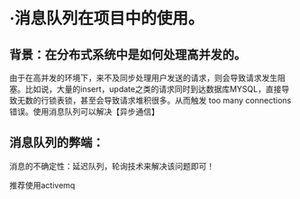 # ·消息队列在项目中的使用。

## 背景：在分布式系统中是如何处理高并发的。

由于在高并发的环境下，来不及同步处理用户发送的请求，则会导致请求发生阻塞。比如说，大量的insert，update之类的请求同时到达数据库MYSQL，直接导致无数的行锁表锁，甚至会导致请求堆积很多。从而触发 too many connections错误。使用消息队列可以解决【异步通信】

## 消息队列的弊端：

消息的不确定性：延迟队列，轮询技术来解决该问题即可！

推荐使用activemq

